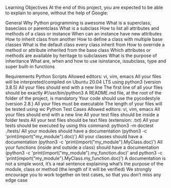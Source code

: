Learning Objectives At the end of this project, you are expected to be able to explain to anyone, without the help of Google:

General Why Python programming is awesome What is a superclass, baseclass or parentclass What is a subclass How to list all attributes and methods of a class or instance When can an instance have new attributes How to inherit class from another How to define a class with multiple base classes What is the default class every class inherit from How to override a method or attribute inherited from the base class Which attributes or methods are available by heritage to subclasses What is the purpose of inheritance What are, when and how to use isinstance, issubclass, type and super built-in functions

Requirements Python Scripts Allowed editors: vi, vim, emacs All your files will be interpreted/compiled on Ubuntu 20.04 LTS using python3 (version 3.8.5) All your files should end with a new line The first line of all your files should be exactly #!/usr/bin/python3 A README.md file, at the root of the folder of the project, is mandatory Your code should use the pycodestyle (version 2.8.) All your files must be executable The length of your files will be tested using wc Python Test Cases Allowed editors: vi, vim, emacs All your files should end with a new line All your test files should be inside a folder tests All your test files should be text files (extension: .txt) All your tests should be executed by using this command: python3 -m doctest ./tests/ All your modules should have a documentation (python3 -c 'print(import("my_module").doc)') All your classes should have a documentation (python3 -c 'print(import("my_module").MyClass.doc)') All your functions (inside and outside a class) should have a documentation (python3 -c 'print(import("my_module").my_function.doc)' and python3 -c 'print(import("my_module").MyClass.my_function.doc)') A documentation is not a simple word, it’s a real sentence explaining what’s the purpose of the module, class or method (the length of it will be verified) We strongly encourage you to work together on test cases, so that you don’t miss any edge case
